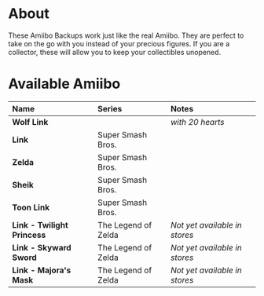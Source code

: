 # About
These Amiibo Backups work just like the real Amiibo. They are perfect to take on the go with
you instead of your precious figures. If you are a collector, these will allow you to keep your
collectibles unopened.

# Available Amiibo

Name | Series | Notes
:--- |:--- |:---
**Wolf Link** |  | *with 20 hearts*
**Link** | Super Smash Bros. |
**Zelda** | Super Smash Bros. |
**Sheik** | Super Smash Bros. |
**Toon Link** | Super Smash Bros. |
**Link - Twilight Princess** | The Legend of Zelda | *Not yet available in stores*
**Link - Skyward Sword** | The Legend of Zelda | *Not yet available in stores*
**Link - Majora's Mask** | The Legend of Zelda | *Not yet available in stores*
